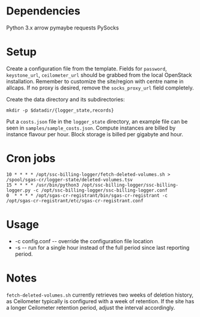 Dependencies
============
Python 3.x
arrow
pymaybe
requests
PySocks

Setup
=====
Create a configuration file from the template. 
Fields for `password`, `keystone_url`, `ceilometer_url` should be grabbed from the local OpenStack installation.
Remember to customize the site/region with centre name in allcaps. If no proxy is desired, remove the `socks_proxy_url` field completely.

Create the data directory and its subdirectories:

    mkdir -p $datadir/{logger_state,records}

Put a `costs.json` file in the `logger_state` directory, an example file can be seen in `samples/sample_costs.json`.
Compute instances are billed by instance flavour per hour. Block storage is billed per gigabyte and hour.

Cron jobs
=========

    10 * * * * /opt/ssc-billing-logger/fetch-deleted-volumes.sh > /spool/sgas-cr/logger-state/deleted-volumes.tsv
    15 * * * * /usr/bin/python3 /opt/ssc-billing-logger/ssc-billing-logger.py -c /opt/ssc-billing-logger/ssc-billing-logger.conf
    0  * * * * /opt/sgas-cr-registrant/bin/sgas-cr-registrant -c /opt/sgas-cr-registrant/etc/sgas-cr-registrant.conf

Usage
=====
* -c config.conf -- override the configuration file location
* -s -- run for a single hour instead of the full period since last reporting period.

Notes
=====
`fetch-deleted-volumes.sh` currently retrieves two weeks of deletion history, as Ceilometer typically is configured with a week of retention. If the site has a longer Ceilometer retention period, adjust the interval accordingly.